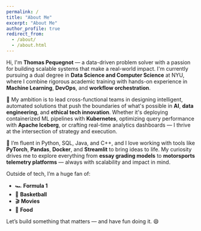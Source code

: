 ```yaml
---
permalink: /
title: "About Me"
excerpt: "About Me"
author_profile: true
redirect_from: 
  - /about/
  - /about.html
---
```


Hi, I'm **Thomas Pequegnot** — a data-driven problem solver with a passion for building scalable systems that make a real-world impact. I'm currently pursuing a dual degree in **Data Science and Computer Science** at NYU, where I combine rigorous academic training with hands-on experience in **Machine Learning**, **DevOps**, and **workflow orchestration**.

🚀 My ambition is to lead cross-functional teams in designing intelligent, automated solutions that push the boundaries of what's possible in **AI**, **data engineering**, and **ethical tech innovation**. Whether it's deploying containerized ML pipelines with **Kubernetes**, optimizing query performance with **Apache Iceberg**, or crafting real-time analytics dashboards — I thrive at the intersection of strategy and execution.

🧠 I’m fluent in Python, SQL, Java, and C++, and I love working with tools like **PyTorch**, **Pandas**, **Docker**, and **Streamlit** to bring ideas to life. My curiosity drives me to explore everything from **essay grading models** to **motorsports telemetry platforms** — always with scalability and impact in mind.

Outside of tech, I’m a huge fan of:
- 🏎️ **Formula 1** 
- 🏀 **Basketball** 
- 🎬 **Movies**
-  🍜 **Food**

Let’s build something that matters — and have fun doing it. 😄



